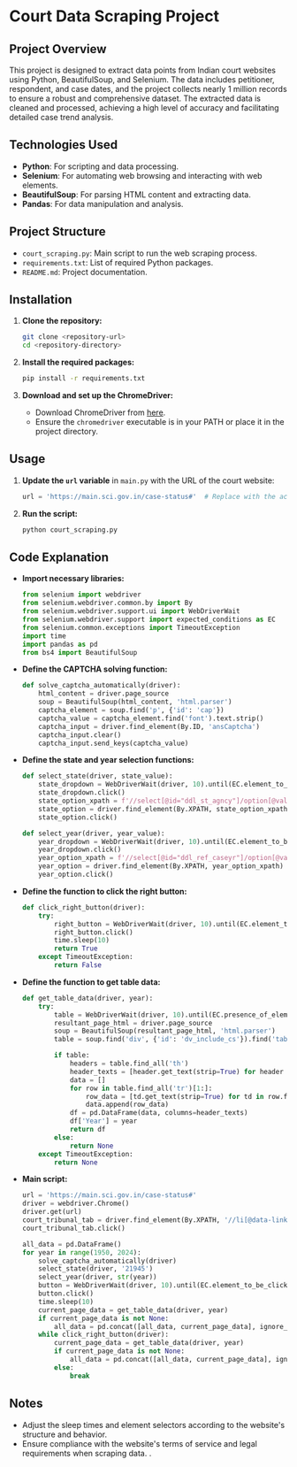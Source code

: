 
# Court Data Scraping Project

## Project Overview
This project is designed to extract data points from Indian court websites using Python, BeautifulSoup, and Selenium. The data includes petitioner, respondent, and case dates, and the project collects nearly 1 million records to ensure a robust and comprehensive dataset. The extracted data is cleaned and processed, achieving a high level of accuracy and facilitating detailed case trend analysis.

## Technologies Used
- **Python**: For scripting and data processing.
- **Selenium**: For automating web browsing and interacting with web elements.
- **BeautifulSoup**: For parsing HTML content and extracting data.
- **Pandas**: For data manipulation and analysis.

## Project Structure
- `court_scraping.py`: Main script to run the web scraping process.
- `requirements.txt`: List of required Python packages.
- `README.md`: Project documentation.

## Installation
1. **Clone the repository:**
    ```sh
    git clone <repository-url>
    cd <repository-directory>
    ```

2. **Install the required packages:**
    ```sh
    pip install -r requirements.txt
    ```

3. **Download and set up the ChromeDriver:**
    - Download ChromeDriver from [here](https://sites.google.com/a/chromium.org/chromedriver/downloads).
    - Ensure the `chromedriver` executable is in your PATH or place it in the project directory.

## Usage
1. **Update the `url` variable** in `main.py` with the URL of the court website:
    ```python
    url = 'https://main.sci.gov.in/case-status#'  # Replace with the actual URL
    ```

2. **Run the script:**
    ```sh
    python court_scraping.py
    
    ```

## Code Explanation
- **Import necessary libraries:**
    ```python
    from selenium import webdriver
    from selenium.webdriver.common.by import By
    from selenium.webdriver.support.ui import WebDriverWait
    from selenium.webdriver.support import expected_conditions as EC
    from selenium.common.exceptions import TimeoutException
    import time
    import pandas as pd
    from bs4 import BeautifulSoup
    ```

- **Define the CAPTCHA solving function:**
    ```python
    def solve_captcha_automatically(driver):
        html_content = driver.page_source
        soup = BeautifulSoup(html_content, 'html.parser')
        captcha_element = soup.find('p', {'id': 'cap'})
        captcha_value = captcha_element.find('font').text.strip()
        captcha_input = driver.find_element(By.ID, 'ansCaptcha')
        captcha_input.clear()
        captcha_input.send_keys(captcha_value)
    ```

- **Define the state and year selection functions:**
    ```python
    def select_state(driver, state_value):
        state_dropdown = WebDriverWait(driver, 10).until(EC.element_to_be_clickable((By.ID, 'ddl_st_agncy')))
        state_dropdown.click()
        state_option_xpath = f'//select[@id="ddl_st_agncy"]/option[@value="{state_value}"]'
        state_option = driver.find_element(By.XPATH, state_option_xpath)
        state_option.click()

    def select_year(driver, year_value):
        year_dropdown = WebDriverWait(driver, 10).until(EC.element_to_be_clickable((By.ID, 'ddl_ref_caseyr')))
        year_dropdown.click()
        year_option_xpath = f'//select[@id="ddl_ref_caseyr"]/option[@value="{year_value}"]'
        year_option = driver.find_element(By.XPATH, year_option_xpath)
        year_option.click()
    ```

- **Define the function to click the right button:**
    ```python
    def click_right_button(driver):
        try:
            right_button = WebDriverWait(driver, 10).until(EC.element_to_be_clickable((By.ID, 'btn_right_cs')))
            right_button.click()
            time.sleep(10)
            return True
        except TimeoutException:
            return False
    ```

- **Define the function to get table data:**
    ```python
    def get_table_data(driver, year):
        try:
            table = WebDriverWait(driver, 10).until(EC.presence_of_element_located((By.XPATH, '//div[@id="dv_include_cs"]/table')))
            resultant_page_html = driver.page_source
            soup = BeautifulSoup(resultant_page_html, 'html.parser')
            table = soup.find('div', {'id': 'dv_include_cs'}).find('table')

            if table:
                headers = table.find_all('th')
                header_texts = [header.get_text(strip=True) for header in headers]
                data = []
                for row in table.find_all('tr')[1:]:
                    row_data = [td.get_text(strip=True) for td in row.find_all('td')]
                    data.append(row_data)
                df = pd.DataFrame(data, columns=header_texts)
                df['Year'] = year
                return df
            else:
                return None
        except TimeoutException:
            return None
    ```

- **Main script:**
    ```python
    url = 'https://main.sci.gov.in/case-status#'
    driver = webdriver.Chrome()
    driver.get(url)
    court_tribunal_tab = driver.find_element(By.XPATH, '//li[@data-link="tab5"]/a[@class="z-link"]')
    court_tribunal_tab.click()

    all_data = pd.DataFrame()
    for year in range(1950, 2024):
        solve_captcha_automatically(driver)
        select_state(driver, '21945')
        select_year(driver, str(year))
        button = WebDriverWait(driver, 10).until(EC.element_to_be_clickable((By.ID, 'getLowerCourtData1')))
        button.click()
        time.sleep(10)
        current_page_data = get_table_data(driver, year)
        if current_page_data is not None:
            all_data = pd.concat([all_data, current_page_data], ignore_index=True)
        while click_right_button(driver):
            current_page_data = get_table_data(driver, year)
            if current_page_data is not None:
                all_data = pd.concat([all_data, current_page_data], ignore_index=True)
            else:
                break
    ```

## Notes
- Adjust the sleep times and element selectors according to the website's structure and behavior.
- Ensure compliance with the website's terms of service and legal requirements when scraping data.
.

